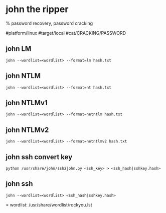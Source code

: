 # john the ripper

% password recovery, password cracking

#platform/linux  #target/local  #cat/CRACKING/PASSWORD 

## john LM
```
john --wordlist=<wordlist> --format=lm hash.txt
```

## john NTLM
```
john --wordlist=<wordlist> --format=nt hash.txt
```

## john NTLMv1
```
john --wordlist=<wordlist> --format=netntlm hash.txt
```

## john NTLMv2
```
john --wordlist=<wordlist> --format=netntlmv2 hash.txt
```

## john ssh convert key 
```
python /usr/share/john/ssh2john.py <ssh_key> > <ssh_hash|sshkey.hash>
```

## john ssh
```
john --wordlist=<wordlist> <ssh_hash|sshkey.hash>
```

= wordlist: /usr/share/wordlist/rockyou.lst
